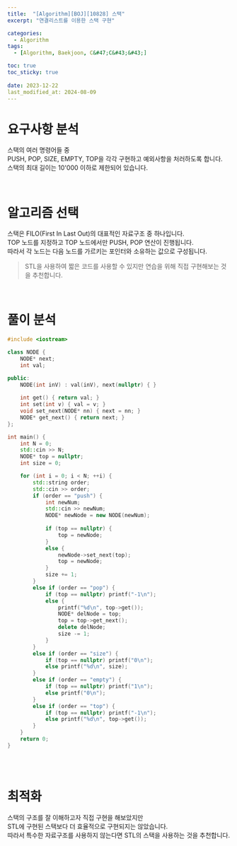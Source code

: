 ```yaml
---
title:  "[Algorithm][BOJ][10828] 스택"
excerpt: "연결리스트를 이용한 스택 구현"

categories:
  - Algorithm
tags:
  - [Algorithm, Baekjoon, C&#47;C&#43;&#43;]

toc: true
toc_sticky: true
 
date: 2023-12-22
last_modified_at: 2024-08-09
---
```


# 요구사항 분석
스택의 여러 명령어들 중<br/>
PUSH, POP, SIZE, EMPTY, TOP을 각각 구현하고 예외사항을 처러하도록 합니다.<br/>
스택의 최대 길이는 10'000 이하로 제한되어 있습니다.

<br/>

# 알고리즘 선택
스택은 FILO(First In Last Out)의 대표적인 자료구조 중 하나입니다.<br/>
TOP 노드를 지정하고 TOP 노드에서만 PUSH, POP 연산이 진행됩니다.<br/>
따라서 각 노드는 다음 노드를 가르키는 포인터와 소유하는 값으로 구성됩니다.<br/>
> STL을 사용하여 짧은 코드를 사용할 수 있지만 연습을 위해 직접 구현해보는 것을 추천합니다.

<br/>

# 풀이 분석
```c++
#include <iostream>

class NODE {
	NODE* next;
	int val;

public:
	NODE(int inV) : val(inV), next(nullptr) { }
	
	int get() { return val; }
	int set(int v) { val = v; }
	void set_next(NODE* nn) { next = nn; }
	NODE* get_next() { return next; }
};

int main() {
	int N = 0;
	std::cin >> N;
	NODE* top = nullptr;
	int size = 0;

	for (int i = 0; i < N; ++i) {
		std::string order;
		std::cin >> order;
		if (order == "push") {
			int newNum;
			std::cin >> newNum;
			NODE* newNode = new NODE(newNum);
			
			if (top == nullptr) {
				top = newNode;
			}
			else {
				newNode->set_next(top);
				top = newNode;
			}
			size += 1;
		}
		else if (order == "pop") {
			if (top == nullptr) printf("-1\n");
			else {
				printf("%d\n", top->get());
				NODE* delNode = top;
				top = top->get_next();
				delete delNode;
				size -= 1;
			}
		}
		else if (order == "size") {
			if (top == nullptr) printf("0\n");
			else printf("%d\n", size);
		}
		else if (order == "empty") {
			if (top == nullptr) printf("1\n");
			else printf("0\n");
		}
		else if (order == "top") {
			if (top == nullptr) printf("-1\n");
			else printf("%d\n", top->get());
		}
	}
	return 0;
}   
   
```

<br/>

# 최적화
스택의 구조를 잘 이해하고자 직접 구현을 해보았지만  
STL에 구현된 스택보다 더 효율적으로 구현되지는 않았습니다.  
따라서 특수한 자료구조를 사용하지 않는다면 STL의 스택을 사용하는 것을 추천합니다.

<br/>